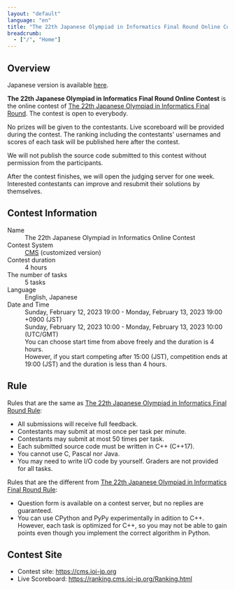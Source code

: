 ```yaml
---
layout: "default"
language: "en"
title: "The 22th Japanese Olympiad in Informatics Final Round Online Contest"
breadcrumb:
  - ["/", "Home"]
---
```


## Overview

Japanese version is available [here](./index.html).

**The 22th Japanese Olympiad in Informatics Final Round Online Contest** is the online contest of [The 22th Japanese Olympiad in Informatics Final Round](https://www.ioi-jp.org/joi/2022/honsen.html).
The contest is open to everybody.

No prizes will be given to the contestants. Live scoreboard will be provided during the contest. The ranking including the contestants' usernames and scores of each task will be published here after the contest.

We will not publish the source code submitted to this contest without permission from the participants.

After the contest finishes, we will open the judging server for one week. Interested contestants can improve and resubmit their solutions by themselves.

## Contest Information

<dl>
  <dt>Name</dt>
    <dd>The 22th Japanese Olympiad in Informatics Online Contest</dd>

  <dt>Contest System</dt>
  <dd>
  <a href="https://github.com/cms-dev/cms/">CMS</a> (customized version)
  </dd>

  <dt>Contest duration</dt>
  <dd>4 hours</dd>

  <dt>The number of tasks</dt>
  <dd>5 tasks</dd>

  <dt>Language</dt>
  <dd>English, Japanese</dd>

  <dt>Date and Time</dt>
  <dd>Sunday, February 12, 2023 19:00 - Monday, February 13, 2023 19:00 +0900 (JST)</dd>
  <dd>Sunday, February 12, 2023 10:00 - Monday, February 13, 2023 10:00 (UTC/GMT)</dd>

  <dd>You can choose start time from above freely and the duration is 4 hours.</dd>
  <dd>However, if you start competing after 15:00 (JST), competition ends at 19:00 (JST) and the duration is less than 4 hours.</dd>
</dl>

## Rule

Rules that are the same as [The 22th Japanese Olympiad in Informatics Final Round Rule](https://www.ioi-jp.org/joi/2022/2023-ho-outline.html):

- All submissions will receive full feedback.
- Contestants may submit at most once per task per minute.
- Contestants may submit at most 50 times per task.
- Each submitted source code must be written in C++ (C++17).
- You cannot use C, Pascal nor Java.
- You may need to write I/O code by yourself. Graders are not provided for all tasks.

Rules that are the different from [The 22th Japanese Olympiad in Informatics Final Round Rule](https://www.ioi-jp.org/joi/2022/2023-ho-outline.html):

- Question form is available on a contest server, but no replies are guaranteed.
- You can use CPython and PyPy experimentally in adition to C++. However, each task is optimized for C++, so you may not be able to gain points even though you implement the correct algorithm in Python.

## Contest Site

- Contest site: https://cms.ioi-jp.org
- Live Scoreboard: https://ranking.cms.ioi-jp.org/Ranking.html